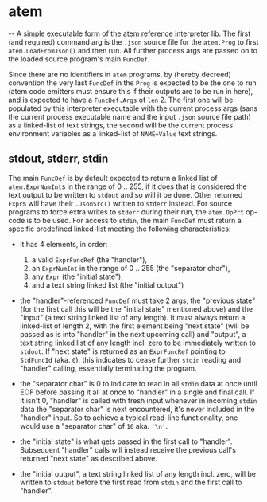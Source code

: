 # atem
--
A simple executable form of the [atem reference interpreter](../../readme.md)
lib. The first (and required) command arg is the `.json` source file for the
`atem.Prog` to first `atem.LoadFromJson()` and then run. All further process
args are passed on to the loaded source program's main `FuncDef`.

Since there are no identifiers in `atem` programs, by (hereby decreed)
convention the very last `FuncDef` in the `Prog` is expected to be the one to
run (atem code emitters must ensure this if their outputs are to be run in
here), and is expected to have a `FuncDef.Args` of `len` 2. The first one will
be populated by this interpreter executable with the current process args (sans
the current process executable name and the input `.json` source file path) as a
linked-list of text strings, the second will be the current process environment
variables as a linked-list of `NAME=Value` text strings.

## stdout, stderr, stdin

The main `FuncDef` is by default expected to return a linked list of
`atem.ExprNumInt`s in the range of 0 .. 255, if it does that is considered the
text output to be written to `stdout` and so will it be done. Other returned
`Expr`s will have their `.JsonSrc()` written to `stderr` instead. For source
programs to force extra writes to `stderr` during their run, the `atem.OpPrt`
op-code is to be used. For access to `stdin`, the main `FuncDef` must return a
specific predefined linked-list meeting the following characteristics:

- it has 4 elements, in order:

    1. a valid `ExprFuncRef` (the "handler"),
    2. an `ExprNumInt` in the range of 0 .. 255 (the "separator char"),
    3. any `Expr` (the "initial state"),
    4. and a text string linked list (the "initial output")

- the "handler"-referenced `FuncDef` must take 2 args, the "previous state" (for
the first call this will be the "initial state" mentioned above) and the "input"
(a text string linked list of any length). It must always return a linked-list
of length 2, with the first element being "next state" (will be passed as is
into "handler" in the next upcoming call) and "output", a text string linked
list of any length incl. zero to be immediately written to `stdout`. If "next
state" is returned as an `ExprFuncRef` pointing to `StdFuncId` (aka. `0`), this
indicates to cease further `stdin` reading and "handler" calling, essentially
terminating the program.

- the "separator char" is 0 to indicate to read in all `stdin` data at once
until EOF before passing it all at once to "handler" in a single and final call.
If it isn't 0, "handler" is called with fresh input whenever in incoming `stdin`
data the "separator char" is next encountered, it's never included in the
"handler" input. So to achieve a typical read-line functionality, one would use
a "separator char" of `10` aka. `'\n'`.

- the "initial state" is what gets passed in the first call to "handler".
Subsequent "handler" calls will instead receive the previous call's returned
"next state" as described above.

- the "initial output", a text string linked list of any length incl. zero, will
be written to `stdout` before the first read from `stdin` and the first call to
"handler".
